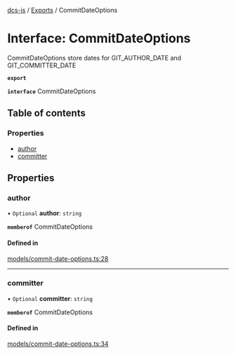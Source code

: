 [dcs-js](../README.md) / [Exports](../modules.md) / CommitDateOptions

# Interface: CommitDateOptions

CommitDateOptions store dates for GIT_AUTHOR_DATE and GIT_COMMITTER_DATE

**`export`**

**`interface`** CommitDateOptions

## Table of contents

### Properties

- [author](CommitDateOptions.md#author)
- [committer](CommitDateOptions.md#committer)

## Properties

### <a id="author" name="author"></a> author

• `Optional` **author**: `string`

**`memberof`** CommitDateOptions

#### Defined in

[models/commit-date-options.ts:28](https://github.com/unfoldingWord/dcs-js/blob/dd84989/models/commit-date-options.ts#L28)

___

### <a id="committer" name="committer"></a> committer

• `Optional` **committer**: `string`

**`memberof`** CommitDateOptions

#### Defined in

[models/commit-date-options.ts:34](https://github.com/unfoldingWord/dcs-js/blob/dd84989/models/commit-date-options.ts#L34)
